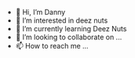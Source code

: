 - 👋 Hi, I’m Danny
- 👀 I’m interested in deez nuts
- 🌱 I’m currently learning Deez Nuts
- 💞️ I’m looking to collaborate on ...
- 📫 How to reach me ...

<!---
Dannydm02/Dannydm02 is a ✨ special ✨ repository because its `README.md` (this file) appears on your GitHub profile.
You can click the Preview link to take a look at your changes.
--->
